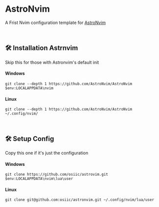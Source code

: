 # AstroNvim
A Frist Nvim configuration template for [AstroNvim](https://github.com/AstroNvim/AstroNvim)

<br />

## 🛠️ Installation Astrnvim
Skip this for those with Astronvim's default init
#### Windows
```shell
git clone --depth 1 https://github.com/AstroNvim/AstroNvim $env:LOCALAPPDATA\nvim
```
#### Linux
```shell
git clone --depth 1 https://github.com/AstroNvim/AstroNvim ~/.config/nvim/
```
<br />

## 🛠️ Setup Config
Copy this one if it's just the configuration
#### Windows
```shell
git clone https://github.com/osiic/astrovim.git $env:LOCALAPPDATA\nvim\lua\user
```
#### Linux
```shell
git clone git@github.com:osiic/astronvim.git ~/.config/nvim/lua/user
```
